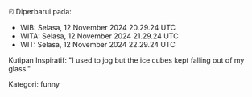 ⏰ Diperbarui pada:
- WIB: Selasa, 12 November 2024 20.29.24 UTC
- WITA: Selasa, 12 November 2024 21.29.24 UTC
- WIT: Selasa, 12 November 2024 22.29.24 UTC

Kutipan Inspiratif:
"I used to jog but the ice cubes kept falling out of my glass."


Kategori: funny

